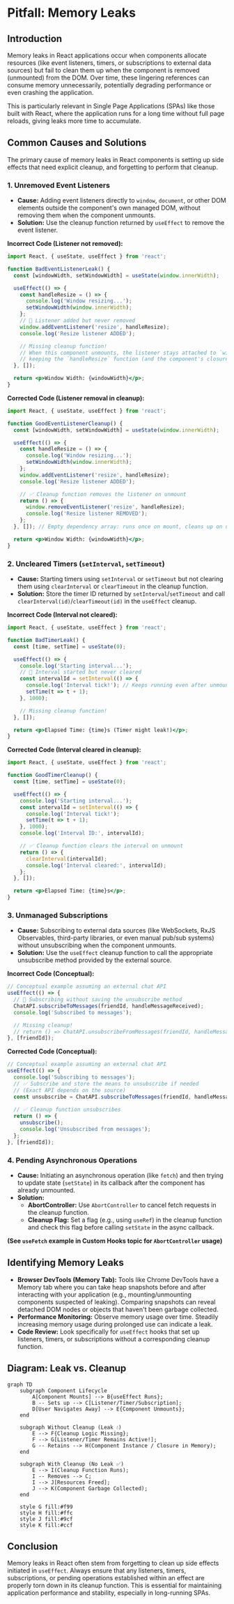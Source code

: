 # Pitfall: Memory Leaks

## Introduction

Memory leaks in React applications occur when components allocate resources (like event listeners, timers, or subscriptions to external data sources) but fail to clean them up when the component is removed (unmounted) from the DOM. Over time, these lingering references can consume memory unnecessarily, potentially degrading performance or even crashing the application.

This is particularly relevant in Single Page Applications (SPAs) like those built with React, where the application runs for a long time without full page reloads, giving leaks more time to accumulate.

## Common Causes and Solutions

The primary cause of memory leaks in React components is setting up side effects that need explicit cleanup, and forgetting to perform that cleanup.

### 1. Unremoved Event Listeners

- **Cause:** Adding event listeners directly to `window`, `document`, or other DOM elements outside the component's own managed DOM, without removing them when the component unmounts.
- **Solution:** Use the cleanup function returned by `useEffect` to remove the event listener.

**Incorrect Code (Listener not removed):**
```jsx
import React, { useState, useEffect } from 'react';

function BadEventListenerLeak() {
  const [windowWidth, setWindowWidth] = useState(window.innerWidth);

  useEffect(() => {
    const handleResize = () => {
      console.log('Window resizing...');
      setWindowWidth(window.innerWidth);
    };
    // 🔴 Listener added but never removed
    window.addEventListener('resize', handleResize);
    console.log('Resize listener ADDED');

    // Missing cleanup function!
    // When this component unmounts, the listener stays attached to `window`,
    // keeping the `handleResize` function (and the component's closure) in memory.
  }, []);

  return <p>Window Width: {windowWidth}</p>;
}
```

**Corrected Code (Listener removal in cleanup):**
```jsx
import React, { useState, useEffect } from 'react';

function GoodEventListenerCleanup() {
  const [windowWidth, setWindowWidth] = useState(window.innerWidth);

  useEffect(() => {
    const handleResize = () => {
      console.log('Window resizing...');
      setWindowWidth(window.innerWidth);
    };
    window.addEventListener('resize', handleResize);
    console.log('Resize listener ADDED');

    // ✅ Cleanup function removes the listener on unmount
    return () => {
      window.removeEventListener('resize', handleResize);
      console.log('Resize listener REMOVED');
    };
  }, []); // Empty dependency array: runs once on mount, cleans up on unmount

  return <p>Window Width: {windowWidth}</p>;
}
```

### 2. Uncleared Timers (`setInterval`, `setTimeout`)

- **Cause:** Starting timers using `setInterval` or `setTimeout` but not clearing them using `clearInterval` or `clearTimeout` in the cleanup function.
- **Solution:** Store the timer ID returned by `setInterval`/`setTimeout` and call `clearInterval(id)`/`clearTimeout(id)` in the `useEffect` cleanup.

**Incorrect Code (Interval not cleared):**
```jsx
import React, { useState, useEffect } from 'react';

function BadTimerLeak() {
  const [time, setTime] = useState(0);

  useEffect(() => {
    console.log('Starting interval...');
    // 🔴 Interval started but never cleared
    const intervalId = setInterval(() => {
      console.log('Interval tick!'); // Keeps running even after unmount
      setTime(t => t + 1);
    }, 1000);

    // Missing cleanup function!
  }, []);

  return <p>Elapsed Time: {time}s (Timer might leak!)</p>;
}
```

**Corrected Code (Interval cleared in cleanup):**
```jsx
import React, { useState, useEffect } from 'react';

function GoodTimerCleanup() {
  const [time, setTime] = useState(0);

  useEffect(() => {
    console.log('Starting interval...');
    const intervalId = setInterval(() => {
      console.log('Interval tick!');
      setTime(t => t + 1);
    }, 1000);
    console.log('Interval ID:', intervalId);

    // ✅ Cleanup function clears the interval on unmount
    return () => {
      clearInterval(intervalId);
      console.log('Interval cleared:', intervalId);
    };
  }, []);

  return <p>Elapsed Time: {time}s</p>;
}
```

### 3. Unmanaged Subscriptions

- **Cause:** Subscribing to external data sources (like WebSockets, RxJS Observables, third-party libraries, or even manual pub/sub systems) without unsubscribing when the component unmounts.
- **Solution:** Use the `useEffect` cleanup function to call the appropriate unsubscribe method provided by the external source.

**Incorrect Code (Conceptual):**
```jsx
// Conceptual example assuming an external chat API
useEffect(() => {
  // 🔴 Subscribing without saving the unsubscribe method
  ChatAPI.subscribeToMessages(friendId, handleMessageReceived);
  console.log('Subscribed to messages');

  // Missing cleanup!
  // return () => ChatAPI.unsubscribeFromMessages(friendId, handleMessageReceived);
}, [friendId]);
```

**Corrected Code (Conceptual):**
```jsx
// Conceptual example assuming an external chat API
useEffect(() => {
  console.log('Subscribing to messages');
  // ✅ Subscribe and store the means to unsubscribe if needed
  // (Exact API depends on the source)
  const unsubscribe = ChatAPI.subscribeToMessages(friendId, handleMessageReceived);
  
  // ✅ Cleanup function unsubscribes
  return () => {
    unsubscribe();
    console.log('Unsubscribed from messages');
  };
}, [friendId]);
```

### 4. Pending Asynchronous Operations

- **Cause:** Initiating an asynchronous operation (like `fetch`) and then trying to update state (`setState`) in its callback after the component has already unmounted.
- **Solution:**
    - **AbortController:** Use `AbortController` to cancel fetch requests in the cleanup function.
    - **Cleanup Flag:** Set a flag (e.g., using `useRef`) in the cleanup function and check this flag before calling `setState` in the async callback.

**(See `useFetch` example in Custom Hooks topic for `AbortController` usage)**

## Identifying Memory Leaks

- **Browser DevTools (Memory Tab):** Tools like Chrome DevTools have a Memory tab where you can take heap snapshots before and after interacting with your application (e.g., mounting/unmounting components suspected of leaking). Comparing snapshots can reveal detached DOM nodes or objects that haven't been garbage collected.
- **Performance Monitoring:** Observe memory usage over time. Steadily increasing memory usage during prolonged use can indicate a leak.
- **Code Review:** Look specifically for `useEffect` hooks that set up listeners, timers, or subscriptions without a corresponding cleanup function.

## Diagram: Leak vs. Cleanup

```mermaid
graph TD
    subgraph Component Lifecycle
        A[Component Mounts] --> B{useEffect Runs};
        B -- Sets up --> C[Listener/Timer/Subscription];
        D[User Navigates Away] --> E{Component Unmounts};
    end

    subgraph Without Cleanup (Leak 💧)
        E --> F{Cleanup Logic Missing};
        F --> G[Listener/Timer Remains Active!];
        G -- Retains --> H(Component Instance / Closure in Memory);
    end

    subgraph With Cleanup (No Leak ✅)
        E --> I(Cleanup Function Runs);
        I -- Removes --> C;
        I --> J[Resources Freed];
        J --> K(Component Garbage Collected);
    end

    style G fill:#f99
    style H fill:#ffc
    style J fill:#9cf
    style K fill:#ccf
```

## Conclusion

Memory leaks in React often stem from forgetting to clean up side effects initiated in `useEffect`. Always ensure that any listeners, timers, subscriptions, or pending operations established within an effect are properly torn down in its cleanup function. This is essential for maintaining application performance and stability, especially in long-running SPAs. 